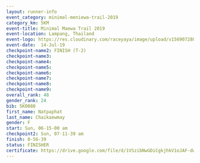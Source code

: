 ```yaml
---
layout: runner-info 
event_category: minimal-meniewa-trail-2019 
category_km: 5KM 
event-title: Minimal Maewa Trail 2019 
event-location: Lampang, Thailand 
event-logo: https://res.cloudinary.com/raceyaya/image/upload/v1569072805/logo/minimal-trail_ktnvsp.jpg 
event-date:  14-Jul-19 
checkpoint-name2: FINISH (T-2) 
checkpoint-name3: 
checkpoint-name4: 
checkpoint-name5: 
checkpoint-name6: 
checkpoint-name7: 
checkpoint-name8: 
checkpoint-name9: 
overall_rank: 48
gender_rank: 24
bib: 5K0080
first_name: Natpaphat
last_name: Chaikaewmay
gender: F
start: Sun, 06-15-00 am
checkpoint2: Sun, 07-11-39 am
finish: 0-56-39
status: FINISHER
certificate: https://drive.google.com/file/d/1VSzibNwGDiCgkjhkV1oJAF-dwrFj569b/view?usp=sharing
---
```

